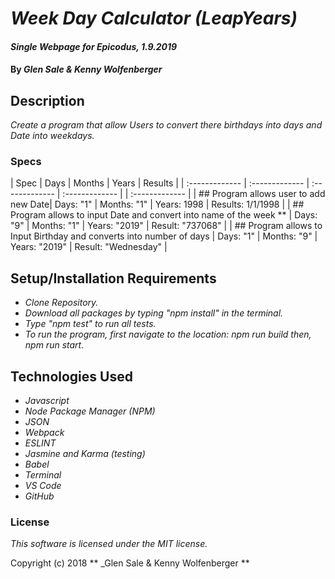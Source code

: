 #  _Week Day Calculator (LeapYears)_

#### _Single Webpage for Epicodus, 1.9.2019_

#### By _**Glen Sale & Kenny Wolfenberger**_

## Description

_Create a program that allow Users to convert there birthdays into days and Date into weekdays._


### Specs
| Spec | Days | Months | Years |  Results  |
| :-------------     | :------------- | :------------- | :------------- | | :------------- |
| ## Program allows user to add new Date| Days: "1" | Months: "1" |  Years: 1998  |  Results: 1/1/1998  |
| ## Program allows to input Date and convert into name of the week ** | Days: "9"  | Months: "1" |  Years: "2019" |  Result: "737068"  |
| ## Program allows to Input Birthday  and converts into number of days | Days: "1" | Months: "9" |  Years: "2019" |  Result: "Wednesday"  |
<!-- | ## Program determines if Date is a LeapYear| Days: "1" | Month: "1" |  Year: 1998  |  Results: Alex has client1  |
| ## Program allows determines if Date is a non LeapYear| Days: "1" | Month: "1" |  Year: 1998  |  Results: Alex has client1  | -->


## Setup/Installation Requirements
* _Clone Repository._
* _Download all packages by typing "npm install" in the terminal._
* _Type "npm test" to run all tests._
* _To run the program, first navigate to the location: npm run build then, npm run start._




## Technologies Used
* _Javascript_
* _Node Package Manager (NPM)_
* _JSON_
* _Webpack_
* _ESLINT_
* _Jasmine and Karma (testing)_
* _Babel_
* _Terminal_
* _VS Code_
* _GitHub_


### License

*This software is licensed under the MIT license.*

Copyright (c) 2018 ** _Glen Sale & Kenny Wolfenberger **
